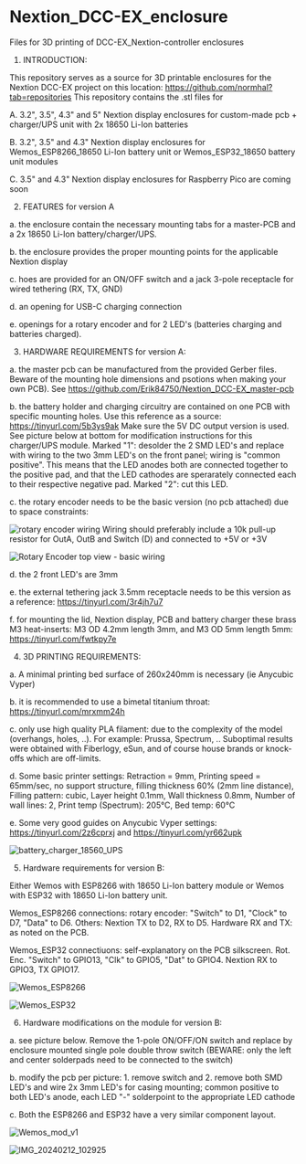 # Nextion_DCC-EX_enclosure
Files for 3D printing of DCC-EX_Nextion-controller enclosures

1. INTRODUCTION:

  This repository serves as a source for 3D printable enclosures for the Nextion DCC-EX project on this location: https://github.com/normhal?tab=repositories
  This repository contains the .stl files for 
  
  A. 3.2", 3.5", 4.3" and 5" Nextion display enclosures for custom-made pcb + charger/UPS unit with 2x 18650 Li-Ion batteries
  
  B. 3.2", 3.5" and 4.3" Nextion display enclosures for Wemos_ESP8266_18650 Li-Ion battery unit or Wemos_ESP32_18650 battery unit modules

  C. 3.5" and 4.3" Nextion display enclosures for Raspberry Pico are coming soon
  
        

2. FEATURES for version A

  a. the enclosure contain the necessary mounting tabs for a master-PCB and a 2x 18650 Li-Ion battery/charger/UPS.

  b. the enclosure provides the proper mounting points for the applicable Nextion display

  c. hoes are provided for an ON/OFF switch and a jack 3-pole receptacle for wired tethering (RX, TX, GND)

  d. an opening for USB-C charging connection

  e. openings for a rotary encoder and for 2 LED's (batteries charging and batteries charged).

  
  

3. HARDWARE REQUIREMENTS for version A:

  a. the master pcb can be manufactured from the provided Gerber files. Beware of the mounting hole dimensions and psotions when making your own PCB).
  See https://github.com/Erik84750/Nextion_DCC-EX_master-pcb
  
  b. the battery holder and charging circuitry are contained on one PCB with specific mounting holes. Use this reference as a source: https://tinyurl.com/5b3ys9ak
    Make sure the 5V DC output version is used. See picture below at bottom for modification instructions for this charger/UPS module.
    Marked "1": desolder the 2 SMD LED's and replace with wiring to the two 3mm LED's on the front panel; wiring is "common positive". 
    This means that the LED anodes both are connected together to the positive pad, and that the LED cathodes are sperarately connected each to their respective negative pad. 
    Marked "2": cut this LED.
    
  c. the rotary encoder needs to be  the basic version (no pcb attached) due to space constraints:
  
  ![rotary encoder wiring](https://github.com/Erik84750/Nextion_DCC-EX_enclosure/assets/20128852/b71eeac2-33ba-4ad2-aea9-3c3f7c741231)
  Wiring should preferably include a 10k pull-up resistor for OutA, OutB and Switch (D) and connected to +5V or +3V

  ![Rotary Encoder top view - basic wiring](https://github.com/Erik84750/Nextion_DCC-EX_enclosure/assets/20128852/7874d2f4-88f7-4a9a-8dbd-0af8db7db52f)

  
  d. the 2 front LED's are 3mm

  
  e. the external tethering jack 3.5mm receptacle needs to be this version as a reference: https://tinyurl.com/3r4jh7u7
  
  f. for mounting the lid, Nextion display, PCB and battery charger these brass M3 heat-inserts: M3 OD 4.2mm length 3mm, and M3 OD 5mm length 5mm:
    https://tinyurl.com/fwtkpy7e



4. 3D PRINTING REQUIREMENTS:

  a. A minimal printing bed surface of 260x240mm is necessary (ie Anycubic Vyper)
  
  b. it is recommended to use a bimetal titanium throat: https://tinyurl.com/mrxmm24h
  
  c. only use high quality PLA filament: due to the complexity of the model (overhangs, holes, ..). For example: Prussa, Spectrum, ..
    Suboptimal results were obtained with Fiberlogy, eSun, and of course house brands or knock-offs which are off-limits.
    
  d. Some basic printer settings: Retraction = 9mm, Printing speed = 65mm/sec, no support structure, filling thickness 60% (2mm line distance),
    Filling pattern: cubic, Layer height 0.1mm, Wall thickness 0.8mm, Number of wall lines: 2, Print temp (Spectrum): 205°C, Bed temp: 60°C

  e. Some very good guides on Anycubic Vyper settings: https://tinyurl.com/2z6cprxj and https://tinyurl.com/yr662upk



![battery_charger_18560_UPS](https://github.com/Erik84750/Nextion_DCC-EX_enclosure/assets/20128852/30bb41c3-2cc0-40ef-bc59-00ba92e76630)


5. Hardware requirements for version B:

Either Wemos with ESP8266 with 18650 Li-Ion battery module or Wemos with ESP32 with 18650 Li-Ion battery unit.

Wemos_ESP8266 connections: rotary encoder: "Switch" to D1, "Clock" to D7, "Data" to D6. Others: Nextion TX to D2, RX to D5. Hardware RX and TX: as noted on the PCB.

Wemos_ESP32 connectiuons: self-explanatory on the PCB silkscreen. Rot. Enc. "Switch" to GPIO13, "Clk" to GPIO5, "Dat" to GPIO4. Nextion RX to GPIO3, TX GPIO17.



![Wemos_ESP8266](https://github.com/Erik84750/Nextion_DCC-EX_enclosure/assets/20128852/2a78477c-46e7-4568-a621-8d5ff625d159)


![Wemos_ESP32](https://github.com/Erik84750/Nextion_DCC-EX_enclosure/assets/20128852/cd38bd68-2209-46b7-a078-d1826cf59e98)


6. Hardware modifications on the module for version B:

  a. see picture below. Remove the 1-pole ON/OFF/ON switch and replace by enclosure mounted single pole double throw switch (BEWARE: only the left and center solderpads need to be connected to the switch)

  b. modify the pcb per picture: 1. remove switch and 2. remove both SMD LED's and wire 2x 3mm LED's for casing mounting; common positive to both LED's anode, each LED "-" solderpoint to the appropriate LED cathode

  c. Both the ESP8266 and ESP32 have a very similar component layout.



![Wemos_mod_v1](https://github.com/Erik84750/Nextion_DCC-EX_enclosure/assets/20128852/9fa37202-cf63-4627-877d-13471f64242b)


![IMG_20240212_102925](https://github.com/Erik84750/Nextion_DCC-EX_enclosure/assets/20128852/eb850c10-4ebc-4173-909d-61f7638bcddb)

